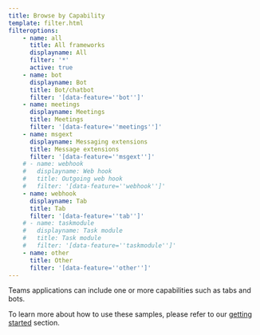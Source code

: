 ```yaml
---
title: Browse by Capability
template: filter.html
filteroptions:
    - name: all
      title: All frameworks
      displayname: All
      filter: '*'
      active: true
    - name: bot
      displayname: Bot
      title: Bot/chatbot
      filter: '[data-feature=''bot'']'
    - name: meetings
      displayname: Meetings
      title: Meetings
      filter: '[data-feature=''meetings'']'
    - name: msgext
      displayname: Messaging extensions
      title: Message extensions
      filter: '[data-feature=''msgext'']'
    # - name: webhook
    #   displayname: Web hook
    #   title: Outgoing web hook
    #   filter: '[data-feature=''webhook'']'
    - name: webhook
      displayname: Tab
      title: Tab
      filter: '[data-feature=''tab'']'
    # - name: taskmodule
    #   displayname: Task module
    #   title: Task module
    #   filter: '[data-feature=''taskmodule'']'      
    - name: other
      title: Other
      filter: '[data-feature=''other'']'   
---
```


Teams applications can include one or more capabilities such as tabs and bots.

To learn more about how to use these samples, please refer to our [getting started](../gettingstarted/index.md) section.
